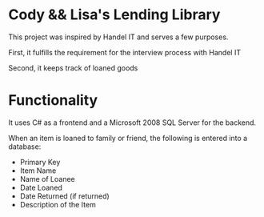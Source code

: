 # Cody && Lisa's Lending Library
This project was inspired by Handel IT and serves a few purposes.

First, it fulfills the requirement for the interview process with Handel IT

Second, it keeps track of loaned goods

#  Functionality
It uses C# as a frontend and a Microsoft 2008 SQL Server for the backend.

When an item is loaned to family or friend, the following is entered into a
 database:

* Primary Key
* Item Name
* Name of Loanee
* Date Loaned
* Date Returned (if returned)
* Description of the Item

